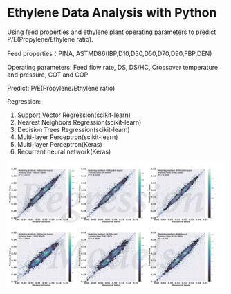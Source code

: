 # Ethylene Data Analysis with Python

Using feed properties and ethylene plant operating parameters to predict P/E(Propylene/Ethylene ratio).

Feed properties：PINA, ASTMD86(IBP,D10,D30,D50,D70,D90,FBP,DEN)	

Operating parameters: Feed flow rate, DS, DS/HC, Crossover temperature and pressure, COT and COP

Predict: P/E(Propylene/Ethylene ratio)

Regression:
1. Support Vector Regression(scikit-learn)
2. Nearest Neighbors Regression(scikit-learn)
3. Decision Trees Regression(scikit-learn)
4. Multi-layer Perceptron(scikit-learn)
5. Multi-layer Perceptron(Keras)
6. Recurrent neural network(Keras)

![image](https://github.com/ChemIter2018/Ethylene-Data-Analysis-with-Python/blob/main/Pictures/Models.jpg)
